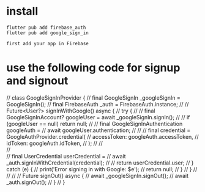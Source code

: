 # install
    flutter pub add firebase_auth
    flutter pub add google_sign_in
 
    first add your app in Firebase

# use the following code for signup and signout

// class GoogleSignInProvider {
//   final GoogleSignIn _googleSignIn = GoogleSignIn();
//   final FirebaseAuth _auth = FirebaseAuth.instance;
//
//   Future<User?> signInWithGoogle() async {
//     try {
//
//       final GoogleSignInAccount? googleUser = await _googleSignIn.signIn();
//
//       if (googleUser == null) return null;
//
//       final GoogleSignInAuthentication googleAuth =
//       await googleUser.authentication;
//
//
//       final credential = GoogleAuthProvider.credential(
//         accessToken: googleAuth.accessToken,
//         idToken: googleAuth.idToken,
//       );
//
//      
//      
//       final UserCredential userCredential =
//       await _auth.signInWithCredential(credential);
//
//       return userCredential.user;
//     } catch (e) {
//       print('Error signing in with Google: $e');
//       return null;
//     }
//   }
//
//
//
//   Future<void> signOut() async {
//     await _googleSignIn.signOut();
//     await _auth.signOut();
//   }
// }